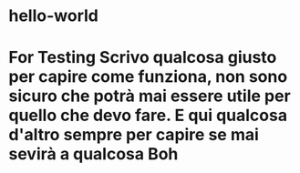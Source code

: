 # hello-world
For Testing
Scrivo qualcosa giusto per capire come funziona,
non sono sicuro che potrà mai essere utile per quello che devo fare.
E qui qualcosa d'altro sempre per capire
se mai sevirà a qualcosa
Boh
======
